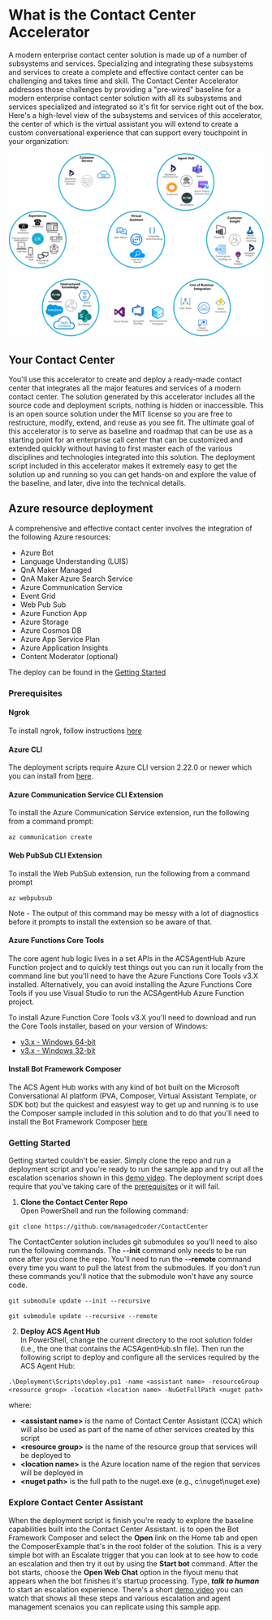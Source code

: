 # What is the Contact Center Accelerator

A modern enterprise contact center solution is made up of a number of subsystems and services. Specializing and integrating these
subsystems and services to create a complete and effective contact center can be challenging and takes time and skill. 
The Contact Center Accelerator addresses those challenges by providing a "pre-wired" baseline for a modern enterprise contact
center solution with all its subsystems and services specialized and integrated so it's fit for service right out of the box.
Here's a high-level view of the subsystems and services of this accelerator, the center of which is the virtual assistant you
will extend to create a custom conversational experience that can support every touchpoint in your organization:

![High-level Subsystem Overview](doc/HighLevelSubsystemsView.png)

## Your Contact Center

You'll use this accelerator to create and deploy a ready-made contact center that integrates all the major features and
services of a modern contact center. The solution generated by this accelerator includes all the source code and
deployment scripts, nothing is hidden or inaccessible. This is an open source solution under the MIT license so you are
free to restructure, modify, extend, and reuse as you see fit. The ultimate goal of this accelerator is to serve as
baseline and roadmap that can be use as a starting point for an enterprise call center that can be customized and
extended quickly without having to first master each of the various disciplines and technologies integrated into this
solution. The deployment script included in this accelerator makes it extremely easy to get the solution up and running
so you can get hands-on and explore the value of the baseline, and later, dive into the technical details.

## Azure resource deployment

A comprehensive and effective contact center involves the integration of the following Azure resources:

- Azure Bot
- Language Understanding (LUIS)
- QnA Maker Managed
- QnA Maker Azure Search Service
- Azure Communication Service
- Event Grid
- Web Pub Sub
- Azure Function App
- Azure Storage
- Azure Cosmos DB
- Azure App Service Plan
- Azure Application Insights
- Content Moderator (optional)

The deploy can be found in the [Getting Started](#GettingStarted)

### <a name="Prerequisites"></a>Prerequisites

#### Ngrok
To install ngrok, follow instructions [here](https://ngrok.com/download)

#### Azure CLI
The deployment scripts require Azure CLI version 2.22.0 or newer which you can install from [here](
https://docs.microsoft.com/en-us/cli/azure/install-azure-cli-windows?tabs=azure-cli).

#### Azure Communication Service CLI Extension

To install the Azure Communication Service extension, run the following from a command prompt:
```
az communication create
```
#### Web PubSub CLI Extension
To install the Web PubSub extension, run the following from a command prompt
```
az webpubsub
```
Note - The output of this command may be messy with a lot of diagnostics before it prompts to
install the extension so be aware of that.

#### Azure Functions Core Tools
The core agent hub logic lives in a set APIs in the ACSAgentHub Azure Function project and to quickly
test things out you can run it locally from the command line but you'll need to have the Azure 
Functions Core Tools v3.X installed.  Alternatively, you can avoid installing the Azure Functions Core
Tools if you use Visual Studio to run the ACSAgentHub Azure Function project.

To install Azure Function Core Tools v3.X you'll need to download and run the Core Tools installer, based on your version of Windows:

* [v3.x - Windows 64-bit](https://go.microsoft.com/fwlink/?linkid=2135274)
* [v3.x - Windows 32-bit](https://go.microsoft.com/fwlink/?linkid=2135275)

#### Install Bot Framework Composer
The ACS Agent Hub works with any kind of bot built on the Microsoft Conversational AI platform (PVA, Composer, 
Virtual Assistant Template, or SDK bot) but the quickest and easyiest way to get up and running is to use the
Composer sample included in this solution and to do that you'll need to install the Bot Framework Composer
[here](https://docs.microsoft.com/en-us/composer/install-composer?tabs=windows)

### <a name="GettingStarted"></a>Getting Started

Getting started couldn't be easier.  Simply clone the repo and run a deployment script and you're ready
to run the sample app and try out all the escalation scenarios shown in this [demo video](http://add-demo-here).
The deployment script does require that you've taking care of the [prerequisites](#Prerequisites) or it will fail.

1) **Clone the Contact Center Repo**  
Open PowerShell and run the following command:
```
git clone https://github.com/managedcoder/ContactCenter
```
The ContactCenter solution includes git submodules so you'll need to also run the following commands.  The **--init**
command only needs to be run once after you clone the repo.  You'll need to run the **--remote** command every time you
want to pull the latest from the submodules.  If you don't run these commands you'll notice that the submodule won't
have any source code. 
```
git submodule update --init --recursive
```
```
git submodule update --recursive --remote
```
2) **Deploy ACS Agent Hub**  
In PowerShell, change the current directory to the root solution folder (i.e., the one
that contains the ACSAgentHub.sln file). Then run the following script to deploy and
configure all the services required by the ACS Agent Hub:
```
.\Deployment\Scripts\deploy.ps1 -name <assistant name> -resourceGroup <resource group> -location <location name> -NuGetFullPath <nuget path>
```
where:
- **\<assistant name>** is the name of Contact Center Assistant (CCA) which will also be used as part of the name of
other services created by this script
- **\<resource group>** is the name of the resource group that services will be deployed to
- **\<location name>** is the Azure location name of the region that services will be deployed in
- **\<nuget path>** is the full path to the nuget.exe (e.g., c:\nuget\nuget.exe)

### <a name="ExploreEscalationScenarios"></a>Explore Contact Center Assistant
When the deployment script is finish you're ready to explore the baseline capabilities built into the Contact Center
Assistant.  is to open the Bot Framework Composer and select the **Open** link on
the Home tab and open the ComposerExample that's in the root folder of the solution. This is a very simple bot with 
an Escalate trigger that you can look at to see how to code an escalation and then try it out by using the 
**Start bot** command.  After the bot starts, choose the **Open Web Chat** option in the flyout menu that appears
when the bot finishes it's startup processing.  Type, _**talk to human**_ to start an escalation experience.  There's
a short [demo video](http://add-demo-here) you can watch that shows all these steps and various escalation and agent
management scenaios you can replicate using this sample app.